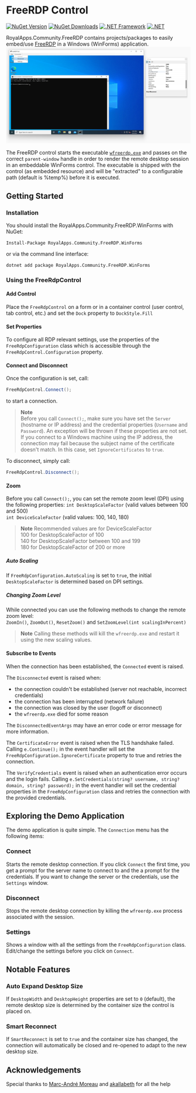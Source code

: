 # FreeRDP Control

[![NuGet Version](https://img.shields.io/nuget/v/RoyalApps.Community.FreeRdp.WinForms.svg?style=flat)](https://www.nuget.org/packages/RoyalApps.Community.FreeRdp.WinForms) 
[![NuGet Downloads](https://img.shields.io/nuget/dt/RoyalApps.Community.FreeRdp.WinForms.svg?color=green)](https://www.nuget.org/packages/RoyalApps.Community.FreeRdp.WinForms) 
[![.NET Framework](https://img.shields.io/badge/.NET%20Framework-%3E%3D%204.72-512bd4)](https://dotnet.microsoft.com/download)
[![.NET](https://img.shields.io/badge/.NET-%3E%3D%20%208.0-blueviolet)](https://dotnet.microsoft.com/download)

RoyalApps.Community.FreeRDP contains projects/packages to easily embed/use [FreeRDP](https://github.com/FreeRDP/FreeRDP) in a Windows (WinForms) application.
![Screenshot](https://raw.githubusercontent.com/royalapplications/royalapps-community-freerdp/main/docs/assets/Screenshot.png)

The FreeRDP control starts the executable [`wfreerdp.exe`](https://github.com/FreeRDP/FreeRDP) and passes on the correct `parent-window` handle in order to render the remote desktop session in an embeddable WinForms control. The executable is shipped with the control (as embedded resource) and will be "extracted" to a configurable path (default is %temp%) before it is executed. 

## Getting Started
### Installation
You should install the RoyalApps.Community.FreeRDP.WinForms with NuGet:
```
Install-Package RoyalApps.Community.FreeRDP.WinForms
```
or via the command line interface:
```
dotnet add package RoyalApps.Community.FreeRDP.WinForms
```

### Using the FreeRdpControl
#### Add Control
Place the `FreeRdpControl` on a form or in a container control (user control, tab control, etc.) and set the `Dock` property to `DockStyle.Fill`

#### Set Properties
To configure all RDP relevant settings, use the properties of the `FreeRdpConfiguration` class which is accessible through the `FreeRdpControl.Configuration` property.

#### Connect and Disconnect
Once the configuration is set, call:
```csharp
FreeRdpControl.Connect();
```
to start a connection.

> **Note**  
> Before you call `Connect();`, make sure you have set the `Server` (hostname or IP address) and the credential properties (`Username` and `Password`). An exception will be thrown if these properties are not set. If you connect to a Windows machine using the IP address, the connection may fail because the subject name of the certificate doesn't match. In this case, set `IgnoreCertificates` to `true`.

To disconnect, simply call:
```csharp
FreeRdpControl.Disconnect();
```
#### Zoom
Before you call `Connect();`, you can set the remote zoom level (DPI) using the following properties: 
`int DesktopScaleFactor` (valid values between 100 and 500)  
`int DeviceScaleFactor` (valid values: 100, 140, 180)  
> **Note** 
> Recommended values are for DeviceScaleFactor  
> 100 for DesktopScaleFactor of 100  
> 140 for DesktopScaleFactor between 100 and 199  
> 180 for DesktopScaleFactor of 200 or more  

##### Auto Scaling
If `FreeRdpConfiguration.AutoScaling` is set to `true`, the initial `DesktopScaleFactor` is determined based on DPI settings.

##### Changing Zoom Level
While connected you can use the following methods to change the remote zoom level:  
`ZoomIn()`, `ZoomOut()`, `ResetZoom()` and `SetZoomLevel(int scalingInPercent)`

> **Note**
> Calling these methods will kill the `wfreerdp.exe` and restart it using the new scaling values.

#### Subscribe to Events
When the connection has been established, the `Connected` event is raised.  

The `Disconnected` event is raised when:
* the connection couldn't be established (server not reachable, incorrect credentials)
* the connection has been interrupted (network failure)
* the connection was closed by the user (logoff or disconnect)
* the `wfreerdp.exe` died for some reason

The `DisconnectedEventArgs` may have an error code or error message for more information.

The `CertificateError` event is raised when the TLS handshake failed. Calling `e.Continue();` in the event handler will set the `FreeRdpConfiguration.IgnoreCertificate` property to true and retries the connection.

The `VerifyCredentials` event is raised when an authentication error occurs and the login fails. Calling `e.SetCredentials(string? username, string? domain, string? password);` in the event handler will set the credential properties in the `FreeRdpConfiguration` class and retries the connection with the provided credentials.

## Exploring the Demo Application
The demo application is quite simple. The `Connection` menu has the following items:
### Connect
Starts the remote desktop connection. 
If you click `Connect` the first time, you get a prompt for the server name to connect to and the a prompt for the credentials. If you want to change the server or the credentials, use the `Settings` window. 

### Disconnect
Stops the remote desktop connection by killing the `wfreerdp.exe` process associated with the session.

### Settings
Shows a window with all the settings from the `FreeRdpConfiguration` class. Edit/change the settings before you click on `Connect`. 

## Notable Features

### Auto Expand Desktop Size
If `DesktopWidth` and `DesktopHeight` properties are set to `0` (default), the remote desktop size is determined by the container size the control is placed on.  

### Smart Reconnect
If `SmartReconnect` is set to `true` and the container size has changed, the connection will automatically be closed and re-opened to adapt to the new desktop size.

## Acknowledgements
Special thanks to [Marc-André Moreau](https://github.com/awakecoding) and [akallabeth](https://github.com/akallabeth) for all the help
